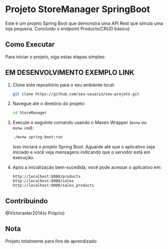 # Projeto StoreManager SpringBoot

Este é um projeto Spring Boot que demonstra uma API Rest que simula uma loja pequena.
Concluído o endpoint Products(CRUD básico)
## Como Executar

Para iniciar o projeto, siga estas etapas simples:

## EM DESENVOLVIMENTO EXEMPLO LINK
1. Clone este repositório para o seu ambiente local:

    ```bash
    git clone https://github.com/seu-usuario/seu-projeto.git
    ```

2. Navegue até o diretório do projeto:

    ```bash
    cd StoreManager
    ```

3. Execute o seguinte comando usando o Maven Wrapper (`mvnw` ou `mvnw.cmd`):

    ```bash
    ./mvnw spring-boot:run
    ```

   Isso iniciará o projeto Spring Boot. Aguarde até que o aplicativo seja iniciado e você veja mensagens indicando que o servidor está em execução.

4. Após a inicialização bem-sucedida, você pode acessar o aplicativo em:

    ```
    http://localhost:8080/products
    http://localhost:8080/sales
    http://localhost:8080/sales_products
    ```

## Contribuindo

@Victoraster2014(o Próprio)

## Nota

Projeto totalmente para fins de aprendizado